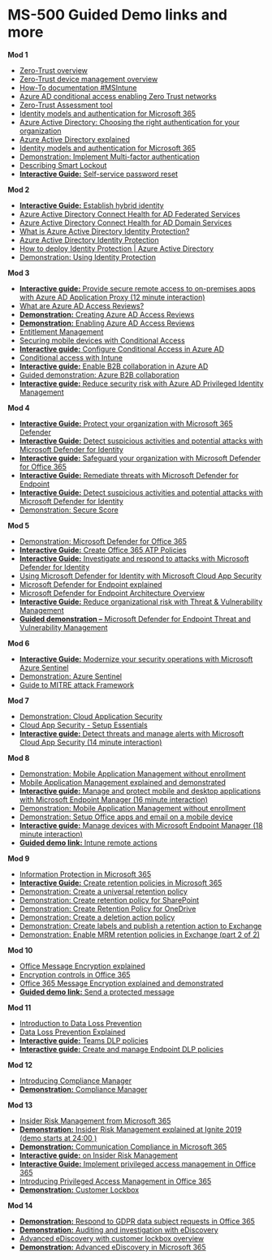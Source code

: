 # MS-500 Guided Demo links and more

**Mod 1**

* [Zero-Trust overview](aka.ms/zero-trust)
* [Zero-Trust device management overview](aka.ms/zero-trust-device)
* [How-To documentation #MSIntune](aka.ms/device-security-docs)
* [Azure AD conditional access enabling Zero Trust networks](https://youtu.be/XruceejcCKQ?list=PLXtHYVsvn_b8dbRbnL19GUPcBH1UQ7c4x)
* [Zero-Trust Assessment tool](https://info.microsoft.com/ww-landing-Zero-Trust-Assessment.html)
* [Identity models and authentication for Microsoft 365](https://www.microsoft.com/en-us/videoplayer/embed/RE2Pjwu)
* [Azure Active Directory: Choosing the right authentication for your organization](https://youtu.be/oPeKXefxEgg)
* [Azure Active Directory explained](https://youtu.be/6MSrkUDOqsE)
* [Identity models and authentication for Microsoft 365](https://www.microsoft.com/en-us/videoplayer/embed/RE2Pjwu)
* [Demonstration: Implement Multi-factor authentication](https://youtu.be/SN-J7L1na34)
* [Describing Smart Lockout](https://youtu.be/aeuFaG8ZJnY)
* [**Interactive Guide:** Self-service password reset](https://aka.ms/AA6xlpx)

**Mod 2**

* [**Interactive Guide:** Establish hybrid identity](https://www.microsoft.com/videoplayer/embed/RE44DnV)
* [Azure Active Directory Connect Health for AD Federated Services](https://youtu.be/-V0qIrNNKtU)
* [Azure Active Directory Connect Health for AD Domain Services](https://youtu.be/8btc5qHq9Ms)
* [What is Azure Active Directory Identity Protection?](https://youtu.be/1REQYdZ6364)
* [Azure Active Directory Identity Protection](https://youtu.be/zI3jn_G0_Ns)
* [How to deploy Identity Protection | Azure Active Directory](https://www.youtube.com/watch?v=zEsbbik-BTE)
* [Demonstration: Using Identity Protection](https://youtu.be/zvCMpkOwRPs)


**Mod 3**

* [**Interactive guide:** Provide secure remote access to on-premises apps with Azure AD Application Proxy (12 minute interaction)](https://aka.ms/AADandAppProxy_InteractiveGuide)
* [What are Azure AD Access Reviews?](https://www.youtube.com/watch?v=kDRjQQ22Wkk&t=32s)
* [**Demonstration:** Creating Azure AD Access Reviews](https://youtu.be/zwXOulPOb7g)
* [**Demonstration:** Enabling Azure AD Access Reviews](https://youtu.be/YF6JUL16mc4)
* [Entitlement Management](https://www.youtube.com/watch?v=zaaKvaaYwI4)
* [Securing mobile devices with Conditional Access](https://youtu.be/VDzvO6gszgk)
* [**Interactive guide:** Configure Conditional Access in Azure AD](https://www.microsoft.com/videoplayer/embed/RE44laI)
* [Conditional access with Intune](https://aka.ms/AA6xdu0) 
* [**Interactive guide:** Enable B2B collaboration in Azure AD](aka.ms/AADandB2B_InteractiveGuide)
* [Guided demonstration: Azure B2B collaboration](https://aka.ms/AA6y80m)
* [**Interactive guide:** Reduce security risk with Azure AD Privileged Identity Management](https://www.microsoft.com/videoplayer/embed/RE44vAQ)

**Mod 4**

* [**Interactive Guide:** Protect your organization with Microsoft 365 Defender](https://aka.ms/M365Defender-InteractiveGuide)
* [**Interactive Guide:** Detect suspicious activities and potential attacks with Microsoft Defender for Identity](https://aka.ms/MSDefenderforIdentity-IG)
* [**Interactive guide:** Safeguard your organization with Microsoft Defender for Office 365](https://aka.ms/MSDO-IG)
* [**Interactive Guide:** Remediate threats with Microsoft Defender for Endpoint](https://aka.ms/MSDE-IG) 
* [**Interactive Guide:** Detect suspicious activities and potential attacks with Microsoft Defender for Identity](https://aka.ms/MSDefenderforIdentity-IG)
* [Demonstration: Secure Score](https://youtu.be/jzfpDJ9Kg-A)

**Mod 5**

* [Demonstration: Microsoft Defender for Office 365](https://youtu.be/idqTS6-_2t8)
* [**Interactive Guide:** Create Office 365 ATP Policies](https://www.microsoft.com/videoplayer/embed/RE44izH) 
* [**Interactive Guide:** Investigate and respond to attacks with Microsoft Defender for Identity](https://aka.ms/MSDI.IG)
* [Using Microsoft Defender for Identity with Microsoft Cloud App Security](https://docs.microsoft.com/en-us/defender-for-identity/mcas-integration)
* [Microsoft Defender for Endpoint explained](https://www.microsoft.com/en-us/videoplayer/embed/RE4wDob)
* [Microsoft Defender for Endpoint Architecture Overview](https://www.microsoft.com/en-us/videoplayer/embed/RE4vnC4?rel=0)
* [**Interactive Guide:** Reduce organizational risk with Threat & Vulnerability Management](https://aka.ms/MSDE_TVM_IG) 
* [**Guided demonstration –** Microsoft Defender for Endpoint Threat and Vulnerability Management](https://aka.ms/MDATP_TVM_InteractiveGuide)

**Mod 6**

* [**Interactive Guide:** Modernize your security operations with Microsoft Azure Sentinel](https://aka.ms/AzureSentinel_SOC_InteractiveGuide)
* [Demonstration: Azure Sentinel](https://youtu.be/oiWInLYvnUk)
* [Guide to MITRE attack Framework](https://www.varonis.com/blog/mitre-attck-framework-complete-guide/)

**Mod 7**

* [Demonstration: Cloud Application Security](https://youtu.be/ff4AR3GIR00)
* [Cloud App Security - Setup Essentials](https://youtu.be/RxW0bpXJd9A)
* [**Interactive guide:** Detect threats and manage alerts with Microsoft Cloud App Security (14 minute interaction)](https://aka.ms/ThreatsandAlertswithMCAS_InteractiveGuide)

**Mod 8**

* [Demonstration: Mobile Application Management without enrollment](https://youtu.be/c_1kVBXtoA0)
* [Mobile Application Management explained and demonstrated](https://youtu.be/y2ILNKwsaI0)
* [**Interactive guide:** Manage and protect mobile and desktop applications with Microsoft Endpoint Manager (16 minute interaction)](https://aka.ms/ManageProtectApps_InteractiveGuide)
* [Demonstration: Mobile Application Management without enrollment](https://youtu.be/c_1kVBXtoA0)
* [Demonstration: Setup Office apps and email on a mobile device](https://youtu.be/zm4pJLmX0j0)
* [**Interactive guide:** Manage devices with Microsoft Endpoint Manager (18 minute interaction)](https://aka.ms/ManageDevices_InteractiveGuide)
* [**Guided demo link:** Intune remote actions](https://aka.ms/AA6wt8u)

**Mod 9**

* [Information Protection in Microsoft 365](https://youtu.be/UI0p9xqMNfI?list=PLXtHYVsvn_b8dbRbnL19GUPcBH1UQ7c4x)
* [**Interactive Guide:** Create retention policies in Microsoft 365](https://www.microsoft.com/videoplayer/embed/RE44izI)
* [Demonstration: Create a universal retention policy](https://youtu.be/g_vXQRr0eEk)
* [Demonstration: Create retention policy for SharePoint](https://youtu.be/basH02hOKgI)
* [Demonstration: Create Retention Policy for OneDrive](https://youtu.be/-W4HwDj-qqM)
* [Demonstration: Create a deletion action policy](https://youtu.be/dBjg_ZKlv-c)
* [Demonstration: Create labels and publish a retention action to Exchange](https://youtu.be/b0q0jj1k0Cw)
* [Demonstration: Enable MRM retention policies in Exchange (part 2 of 2)](https://youtu.be/EQRjaiPPXvA)

**Mod 10**

* [Office Message Encryption explained](https://youtu.be/CQR0cG_iEUc?list=PLXtHYVsvn_b8dbRbnL19GUPcBH1UQ7c4x) 
* [Encryption controls in Office 365](https://youtu.be/KmfxCd5ublI) 
* [Office 365 Message Encryption explained and demonstrated](https://youtu.be/CQR0cG_iEUc)
* [**Guided demo link:** Send a protected message](https://aka.ms/AA6z9wb)

**Mod 11**

* [Introduction to Data Loss Prevention](https://youtu.be/8vVKQF9sf8E)
* [Data Loss Prevention Explained](https://youtu.be/v99ct-FW9TU)
* [**Interactive guide:** Teams DLP policies](https://aka.ms/teamsdlpinteractiveguide) 
* [**Interactive guide:**  Create and manage Endpoint DLP policies](https://aka.ms/endpointdlpinteractiveguide/) 

**Mod 12**
* [Introducing Compliance Manager](https://youtu.be/eSF39Oq8Xgs)
* [**Demonstration:** Compliance Manager](https://youtu.be/r1vs8NdSXKQ)

**Mod 13**

* [Insider Risk Management from Microsoft 365](https://youtu.be/LknpWWJloTE)
* [**Demonstration:** Insider Risk Management explained at Ignite 2019 (demo starts at 24:00 )](https://myignite.techcommunity.microsoft.com/sessions/81270?source=schedule)
* [**Demonstration:** Communication Compliance in Microsoft 365](https://www.youtube.com/watch?v=z33ji7a7Zho&feature=youtu.be)
* [**Interactive guide:** on Insider Risk Management](https://aka.ms/insiderriskguide)
* [**Interactive Guide:** Implement privileged access management in Office 365](https://www.microsoft.com/videoplayer/embed/RE44lbp)
* [Introducing Privileged Access Management in Office 365](https://youtu.be/Mya2vkW_IcU)
* [**Demonstration:** Customer Lockbox](https://youtu.be/rpznIuTGrSA)

**Mod 14**

* [**Demonstration:** Respond to GDPR data subject requests in Office 365](https://youtu.be/K4wUALmSsOw)
* [**Demonstration:** Auditing and investigation with eDiscovery](https://youtu.be/IyUpP8L_xQM)
* [Advanced eDiscovery with customer lockbox overview](https://youtu.be/ss41uDIwuO0)
* [**Demonstration:** Advanced eDiscovery in Microsoft 365](https://youtu.be/-25S-Vz7u1Q)
